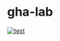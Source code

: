 # gha-lab
[![test](https://github.com/anitacatrin/gha-lab/actions/workflows/test.yaml/badge.svg)](https://github.com/anitacatrin/gha-lab/actions/workflows/test.yaml)
